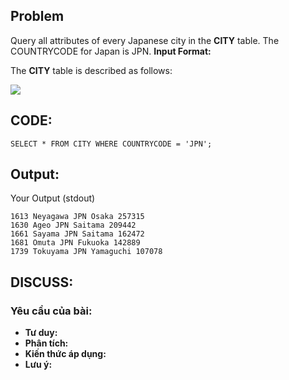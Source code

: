 ## Problem
 Query all attributes of every Japanese city in the **CITY** table. The COUNTRYCODE for Japan is JPN.
 **Input Format:**
 
 The **CITY** table is described as follows:

![](https://s3.amazonaws.com/hr-challenge-images/8137/1449729804-f21d187d0f-CITY.jpg)



## CODE:

    SELECT * FROM CITY WHERE COUNTRYCODE = 'JPN';
    
## Output:
Your Output (stdout)

    1613 Neyagawa JPN Osaka 257315 
    1630 Ageo JPN Saitama 209442 
    1661 Sayama JPN Saitama 162472 
    1681 Omuta JPN Fukuoka 142889 
    1739 Tokuyama JPN Yamaguchi 107078 
    
## DISCUSS:
### Yêu cầu của bài: 
- **Tư duy:** 
- **Phân tích:**
- **Kiến thức áp dụng:**
- **Lưu ý:**

